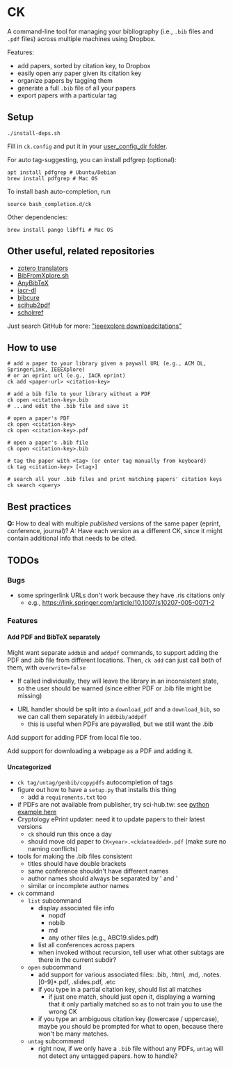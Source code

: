 CK
==

A command-line tool for managing your bibliography (i.e., `.bib` files and `.pdf` files) across multiple machines using Dropbox.

Features:

 - add papers, sorted by citation key, to Dropbox
 - easily open any paper given its citation key
 - organize papers by tagging them
 - generate a full `.bib` file of all your papers
 - export papers with a particular tag

Setup
-----

    ./install-deps.sh

Fill in `ck.config` and put it in your [user_config_dir folder](https://pypi.org/project/appdirs/).

For auto tag-suggesting, you can install pdfgrep (optional):

    apt install pdfgrep # Ubuntu/Debian
    brew install pdfgrep # Mac OS

To install bash auto-completion, run

    source bash_completion.d/ck

Other dependencies:

    brew install pango libffi # Mac OS

Other useful, related repositories
----------------------------------

 - [zotero translators](https://github.com/zotero/translators/blob/master/IEEE%20Xplore.js)
 - [BibFromXplore.sh](https://github.com/rval735/BNN-PhD/blob/9a8941bbdf2a9c0dbda4420b522ca306da216e0c/Scripts/BibFromXplore.sh)
 - [AnyBibTeX](https://github.com/Livich/AnyBibTeX)
 - [iacr-dl](https://github.com/znewman01/iacr-dl)
 - [bibcure](https://github.com/bibcure/bibcure)
 - [scihub2pdf](https://github.com/bibcure/scihub2pdf)
 - [scholrref](https://adamsgaard.dk/scholarref.html)

Just search GitHub for more: ["ieeexplore downloadcitations"](https://github.com/search?q=ieeexplore+downloadcitations&type=Code)

How to use
----------

    # add a paper to your library given a paywall URL (e.g., ACM DL, SpringerLink, IEEEXplore)
    # or an eprint url (e.g., IACR eprint)
    ck add <paper-url> <citation-key>

    # add a bib file to your library without a PDF
    ck open <citation-key>.bib
    # ...and edit the .bib file and save it

    # open a paper's PDF
    ck open <citation-key>
    ck open <citation-key>.pdf

    # open a paper's .bib file
    ck open <citation-key>.bib

    # tag the paper with <tag> (or enter tag manually from keyboard)
    ck tag <citation-key> [<tag>]

    # search all your .bib files and print matching papers' citation keys
    ck search <query>

Best practices
--------------

**Q:** How to deal with multiple _published_ versions of the same paper (eprint, conference, journal)?
_A:_ Have each version as a different CK, since it might contain additional info that needs to be cited.

TODOs
-----

### Bugs

 - some springerlink URLs don't work because they have .ris citations only
    + e.g., https://link.springer.com/article/10.1007/s10207-005-0071-2

### Features

#### Add PDF and BibTeX separately

Might want separate `addbib` and `addpdf` commands, to support adding the PDF and .bib file from different locations. Then, `ck add` can just call both of them, with `overwrite=false`

 - If called individually, they will leave the library in an inconsistent state, so the user should be warned (since either PDF or .bib file might be missing)
 + URL handler should be split into a `download_pdf` and a `download_bib`, so we can call them separately in `addbib/addpdf`
     + this is useful when PDFs are paywalled, but we still want the .bib

Add support for adding PDF from local file too.

Add support for downloading a webpage as a PDF and adding it.

#### Uncategorized

 - `ck tag/untag/genbib/copypdfs` autocompletion of tags
 - figure out how to have a `setup.py` that installs this thing
    + add a `requirements.txt` too
 - if PDFs are not available from publisher, try sci-hub.tw: see [python example here](https://gist.github.com/mpratt14/df20f09a06ba4249f3fad0776610f39d)
 - Cryptology ePrint updater: need it to update papers to their latest versions
    - `ck` should run this once a day
    + should move old paper to `CK<year>.<ckdateadded>.pdf` (make sure no naming conflicts)
 - tools for making the .bib files consistent
    + titles should have double brackets
    + same conference shouldn't have different names
    + author names should always be separated by ' and '
    - similar or incomplete author names
 - `ck` command
    - `list` subcommand
        - display associated file info
            - nopdf
            - nobib
            - md
            - any other files (e.g., ABC19.slides.pdf)
        - list all conferences across papers
        - when invoked without recursion, tell user what other subtags are there in the current subdir?
    - `open` subcommand
        - add support for various associated files: .bib, .html, .md, .notes.\[0-9\]\*.pdf, .slides.pdf, .etc
        - if you type in a partial citation key, should list all matches
            - if just one match, should just open it, displaying a warning that it only partially matched so as to not train you to use the wrong CK
        - if you type an ambiguous citation key (lowercase / uppercase), maybe you should be prompted for what to open, because there won't be many matches.
    - `untag` subcommand
        + right now, if we only have a `.bib` file without any PDFs, `untag` will not detect any untagged papers. how to handle?
